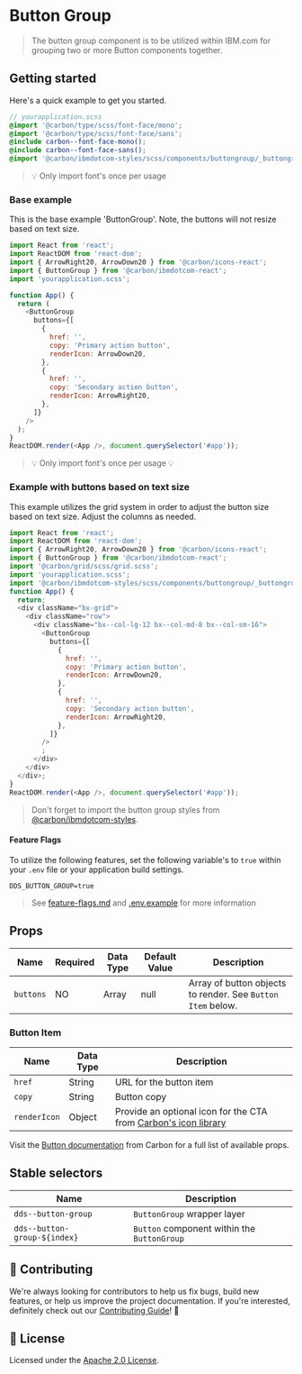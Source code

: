 # Button Group

> The button group component is to be utilized within IBM.com for grouping two
> or more Button components together.

## Getting started

Here's a quick example to get you started.

```scss
// yourapplication.scss
@import '@carbon/type/scss/font-face/mono';
@import '@carbon/type/scss/font-face/sans';
@include carbon--font-face-mono();
@include carbon--font-face-sans();
@import '@carbon/ibmdotcom-styles/scss/components/buttongroup/_buttongroup.scss';
```

> 💡 Only import font's once per usage

### Base example

This is the base example 'ButtonGroup'. Note, the buttons will not resize based
on text size.

```javascript
import React from 'react';
import ReactDOM from 'react-dom';
import { ArrowRight20, ArrowDown20 } from '@carbon/icons-react';
import { ButtonGroup } from '@carbon/ibmdotcom-react';
import 'yourapplication.scss';

function App() {
  return (
    <ButtonGroup
      buttons={[
        {
          href: '',
          copy: 'Primary action button',
          renderIcon: ArrowDown20,
        },
        {
          href: '',
          copy: 'Secondary action button',
          renderIcon: ArrowRight20,
        },
      ]}
    />
  );
}
ReactDOM.render(<App />, document.querySelector('#app'));
```

> 💡 Only import font's once per usage 💡

### Example with buttons based on text size

This example utilizes the grid system in order to adjust the button size based
on text size. Adjust the columns as needed.

```javascript
import React from 'react';
import ReactDOM from 'react-dom';
import { ArrowRight20, ArrowDown20 } from '@carbon/icons-react';
import { ButtonGroup } from '@carbon/ibmdotcom-react';
import '@carbon/grid/scss/grid.scss';
import 'yourapplication.scss';
import '@carbon/ibmdotcom-styles/scss/components/buttongroup/_buttongroup.scss';
function App() {
  return;
  <div className="bx-grid">
    <div className="row">
      <div className="bx--col-lg-12 bx--col-md-8 bx--col-sm-16">
        <ButtonGroup
          buttons={[
            {
              href: '',
              copy: 'Primary action button',
              renderIcon: ArrowDown20,
            },
            {
              href: '',
              copy: 'Secondary action button',
              renderIcon: ArrowRight20,
            },
          ]}
        />
        ;
      </div>
    </div>
  </div>;
}
ReactDOM.render(<App />, document.querySelector('#app'));
```

> Don't forget to import the button group styles from
> [@carbon/ibmdotcom-styles](https://github.com/carbon-design-system/ibm-dotcom-library/blob/master/packages/styles).

#### Feature Flags

To utilize the following features, set the following variable's to `true` within
your `.env` file or your application build settings.

```
DDS_BUTTON_GROUP=true
```

> See
> [feature-flags.md](https://github.com/carbon-design-system/ibm-dotcom-library/blob/master/packages/patterns-react/docs/feature-flags.md)
> and
> [.env.example](https://github.com/carbon-design-system/ibm-dotcom-library/blob/master/packages/patterns-react/.env.example)
> for more information

## Props

| Name      | Required | Data Type | Default Value | Description                                                 |
| --------- | -------- | --------- | ------------- | ----------------------------------------------------------- |
| `buttons` | NO       | Array     | null          | Array of button objects to render. See `Button Item` below. |

### Button Item

| Name         | Data Type | Description                                                                                                                    |
| ------------ | --------- | ------------------------------------------------------------------------------------------------------------------------------ |
| `href`       | String    | URL for the button item                                                                                                        |
| `copy`       | String    | Button copy                                                                                                                    |
| `renderIcon` | Object    | Provide an optional icon for the CTA from [Carbon's icon library](https://www.carbondesignsystem.com/guidelines/icons/library) |

Visit the
[Button documentation](http://react.carbondesignsystem.com/?path=/story/buttons--default)
from Carbon for a full list of available props.

## Stable selectors

| Name                         | Description                                 |
| ---------------------------- | ------------------------------------------- |
| `dds--button-group`          | `ButtonGroup` wrapper layer                 |
| `dds--button-group-${index}` | `Button` component within the `ButtonGroup` |

## 🙌 Contributing

We're always looking for contributors to help us fix bugs, build new features,
or help us improve the project documentation. If you're interested, definitely
check out our
[Contributing Guide](https://github.com/carbon-design-system/ibm-dotcom-library/blob/master/.github/CONTRIBUTING.md)!
👀

## 📝 License

Licensed under the
[Apache 2.0 License](https://github.com/carbon-design-system/ibm-dotcom-library/blob/master/LICENSE).
